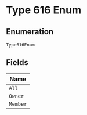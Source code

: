 
# Type 616 Enum

## Enumeration

`Type616Enum`

## Fields

| Name |
|  --- |
| `All` |
| `Owner` |
| `Member` |

